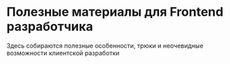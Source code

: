 # Полезные материалы для Frontend разработчика

Здесь собираются полезные особенности, трюки и неочевидные возможности
клиентской разработки
